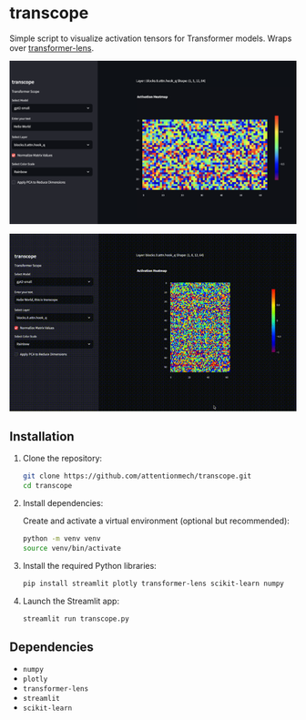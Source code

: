 # transcope

Simple script to visualize activation tensors for Transformer models. Wraps over [transformer-lens](https://github.com/TransformerLensOrg/TransformerLens).

<img src="assets/screenshot.png"/>
<br>

![demo gif](https://github.com/attentionmech/transcope/blob/main/assets/demo.gif?raw=true)

## Installation

1. Clone the repository:

   ```bash
   git clone https://github.com/attentionmech/transcope.git
   cd transcope
   ```

2. Install dependencies:

   Create and activate a virtual environment (optional but recommended):

   ```bash
   python -m venv venv
   source venv/bin/activate
   ```

3. Install the required Python libraries:

   ```bash
   pip install streamlit plotly transformer-lens scikit-learn numpy
   ```

4. Launch the Streamlit app:

   ```bash
   streamlit run transcope.py
   ```


## Dependencies

- `numpy`
- `plotly`
- `transformer-lens`
- `streamlit`
- `scikit-learn`
